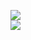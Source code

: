 [![](https://img.shields.io/badge/Made%20With-Github%20Spray-lightgrey.svg?style=for-the-badge&logo=github)](https://github.com/Annihil/github-spray#11881)  
[![](https://i.imgur.com/2DrTn0Z.gif)](https://github.com/Annihil/github-spray)
